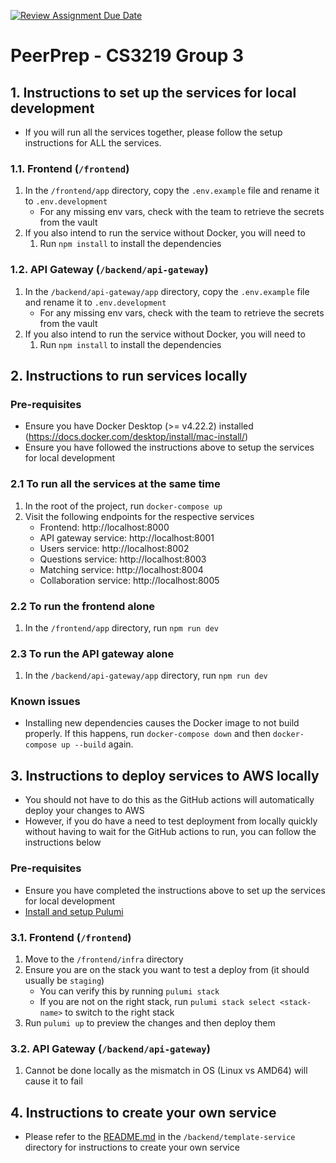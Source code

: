 [![Review Assignment Due Date](https://classroom.github.com/assets/deadline-readme-button-24ddc0f5d75046c5622901739e7c5dd533143b0c8e959d652212380cedb1ea36.svg)](https://classroom.github.com/a/6BOvYMwN)

# PeerPrep - CS3219 Group 3

## 1. Instructions to set up the services for local development

- If you will run all the services together, please follow the setup instructions for ALL the services.

### 1.1. Frontend (`/frontend`)

1. In the `/frontend/app` directory, copy the `.env.example` file and rename it to `.env.development`
   - For any missing env vars, check with the team to retrieve the secrets from the vault
2. If you also intend to run the service without Docker, you will need to
   1. Run `npm install` to install the dependencies

### 1.2. API Gateway (`/backend/api-gateway`)

1. In the `/backend/api-gateway/app` directory, copy the `.env.example` file and rename it to `.env.development`
   - For any missing env vars, check with the team to retrieve the secrets from the vault
2. If you also intend to run the service without Docker, you will need to
   1. Run `npm install` to install the dependencies

## 2. Instructions to run services locally

### Pre-requisites

- Ensure you have Docker Desktop (>= v4.22.2) installed (https://docs.docker.com/desktop/install/mac-install/)
- Ensure you have followed the instructions above to setup the services for local development

### 2.1 To run all the services at the same time

1. In the root of the project, run `docker-compose up`
2. Visit the following endpoints for the respective services
   - Frontend: http://localhost:8000
   - API gateway service: http://localhost:8001
   - Users service: http://localhost:8002
   - Questions service: http://localhost:8003
   - Matching service: http://localhost:8004
   - Collaboration service: http://localhost:8005

### 2.2 To run the frontend alone

1. In the `/frontend/app` directory, run `npm run dev`

### 2.3 To run the API gateway alone

1. In the `/backend/api-gateway/app` directory, run `npm run dev`

### Known issues

- Installing new dependencies causes the Docker image to not build properly. If this happens, run `docker-compose down` and then `docker-compose up --build` again.

## 3. Instructions to deploy services to AWS locally

- You should not have to do this as the GitHub actions will automatically deploy your changes to AWS
- However, if you do have a need to test deployment from locally quickly without having to wait for the GitHub actions to run, you can follow the instructions below

### Pre-requisites

- Ensure you have completed the instructions above to set up the services for local development
- [Install and setup Pulumi](https://www.pulumi.com/docs/clouds/aws/get-started/begin/)

### 3.1. Frontend (`/frontend`)

1. Move to the `/frontend/infra` directory
2. Ensure you are on the stack you want to test a deploy from (it should usually be `staging`)
   - You can verify this by running `pulumi stack`
   - If you are not on the right stack, run `pulumi stack select <stack-name>` to switch to the right stack
3. Run `pulumi up` to preview the changes and then deploy them

### 3.2. API Gateway (`/backend/api-gateway`)

1. Cannot be done locally as the mismatch in OS (Linux vs AMD64) will cause it to fail

## 4. Instructions to create your own service

- Please refer to the [README.md](./backend/template-service/README.md) in the `/backend/template-service` directory for instructions to create your own service
